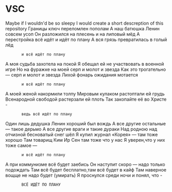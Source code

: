 # VSC
Maybe if I wouldn'd be so sleepy I would create a short descreption of this  repository
Границы ключ переломлен пополам
А наш батюшка Ленин совсем усоп
Он разложился на плесень и на липовый мёд
А перестройка всё идёт и идёт по плану
А вся грязь превратилась в голый лёд  
   
           и всё идёт по плану

А моя судьба захотела на покой
Я обещал ей не участвовать в военной игре
Но на фуражке на моей серп и молот и звезда
Как это трогательно — серп и молот и звезда
Лихой фонарь ожидания мотается

           и всё идёт по плану

А моей женой накормили толпу
Мировым кулаком растоптали ей грудь
Всенародной свободой растерзали ей плоть
Так закопайте её во Христе -

           ведь всё идёт по плану

Один лишь дедушка Ленин хороший был вождь
А все другие остальные — такое дерьмо
А все другие враги и такие дураки
Над родною над отчизной бесноватый снег шёл
Я купил журнал «Корея» — там тоже хорошо
Там товарищ Ким Ир Сен там тоже что у нас
Я уверен,что у них тоже самое — 

           и всё идёт по плану

А при коммунизме всё будет заебись
Он наступит скоро — надо только подождать
Там всё будет бесплатно,там всё будет в кайф
Там наверное вощще не надо будет (умирать)
Я проснулся среди ночи и понял, что -

           ВСЁ ИДЁТ ПО ПЛАНУ
